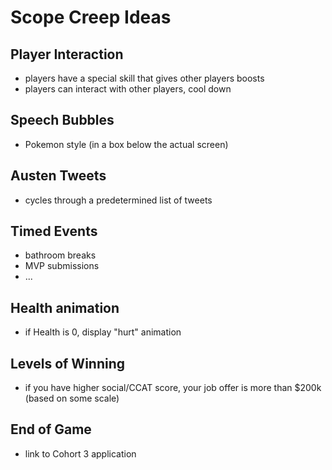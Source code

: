 # Scope Creep Ideas

## Player Interaction
- players have a special skill that gives other players boosts
- players can interact with other players, cool down

## Speech Bubbles
- Pokemon style (in a box below the actual screen)

## Austen Tweets
- cycles through a predetermined list of tweets

## Timed Events
- bathroom breaks
- MVP submissions
- ...

## Health animation
- if Health is 0, display "hurt" animation

## Levels of Winning
- if you have higher social/CCAT score, your job offer is more than $200k (based on some scale)

## End of Game
- link to Cohort 3 application